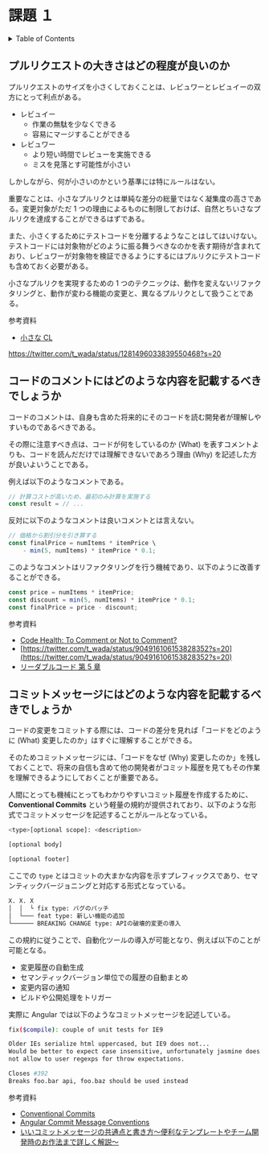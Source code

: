 # 課題 １

<!-- START doctoc generated TOC please keep comment here to allow auto update -->
<!-- DON'T EDIT THIS SECTION, INSTEAD RE-RUN doctoc TO UPDATE -->
<details>
<summary>Table of Contents</summary>

- [プルリクエストの大きさはどの程度が良いのか](#%E3%83%97%E3%83%AB%E3%83%AA%E3%82%AF%E3%82%A8%E3%82%B9%E3%83%88%E3%81%AE%E5%A4%A7%E3%81%8D%E3%81%95%E3%81%AF%E3%81%A9%E3%81%AE%E7%A8%8B%E5%BA%A6%E3%81%8C%E8%89%AF%E3%81%84%E3%81%AE%E3%81%8B)
- [コードのコメントにはどのような内容を記載するべきでしょうか](#%E3%82%B3%E3%83%BC%E3%83%89%E3%81%AE%E3%82%B3%E3%83%A1%E3%83%B3%E3%83%88%E3%81%AB%E3%81%AF%E3%81%A9%E3%81%AE%E3%82%88%E3%81%86%E3%81%AA%E5%86%85%E5%AE%B9%E3%82%92%E8%A8%98%E8%BC%89%E3%81%99%E3%82%8B%E3%81%B9%E3%81%8D%E3%81%A7%E3%81%97%E3%82%87%E3%81%86%E3%81%8B)
- [コミットメッセージにはどのような内容を記載するべきでしょうか](#%E3%82%B3%E3%83%9F%E3%83%83%E3%83%88%E3%83%A1%E3%83%83%E3%82%BB%E3%83%BC%E3%82%B8%E3%81%AB%E3%81%AF%E3%81%A9%E3%81%AE%E3%82%88%E3%81%86%E3%81%AA%E5%86%85%E5%AE%B9%E3%82%92%E8%A8%98%E8%BC%89%E3%81%99%E3%82%8B%E3%81%B9%E3%81%8D%E3%81%A7%E3%81%97%E3%82%87%E3%81%86%E3%81%8B)

</details>
<!-- END doctoc generated TOC please keep comment here to allow auto update -->

## プルリクエストの大きさはどの程度が良いのか

プルリクエストのサイズを小さくしておくことは、レビュワーとレビュイーの双方にとって利点がある。

- レビュイー
  - 作業の無駄を少なくできる
  - 容易にマージすることができる
- レビュワー
  - より短い時間でレビューを実施できる
  - ミスを見落とす可能性が小さい

しかしながら、何が小さいのかという基準には特にルールはない。

重要なことは、小さなプルリクとは単純な差分の総量ではなく凝集度の高さである。変更対象がただ 1 つの理由によるものに制限しておけば、自然とちいさなプルリクを達成することができるはずである。

また、小さくするためにテストコードを分離するようなことはしてはいけない。テストコードには対象物がどのように振る舞うべきなのかを表す期待が含まれており、レビュワーが対象物を検証できるようにするにはプルリクにテストコードも含めておく必要がある。

小さなプルリクを実現するための 1 つのテクニックは、動作を変えないリファクタリングと、動作が変わる機能の変更と、異なるプルリクとして扱うことである。

参考資料

- [小さな CL](https://shuuji3.xyz/eng-practices/review/developer/small-cls.html)

https://twitter.com/t_wada/status/1281496033839550468?s=20

## コードのコメントにはどのような内容を記載するべきでしょうか

コードのコメントは、自身も含めた将来的にそのコードを読む開発者が理解しやすいものであるべきである。

その際に注意すべき点は、コードが何をしているのか (What) を表すコメントよりも、コードを読んだだけでは理解できないであろう理由 (Why) を記述した方が良いよいうことである。

例えば以下のようなコメントである。

```js
// 計算コストが高いため、最初のみ計算を実施する
const result = // ...
```

反対に以下のようなコメントは良いコメントとは言えない。

```js
// 価格から割引分を引き算する
const finalPrice = numItems * itemPrice \
    - min(5, numItems) * itemPrice * 0.1;
```

このようなコメントはリファクタリングを行う機械であり、以下のように改善することができる。

```js
const price = numItems * itemPrice;
const discount = min(5, numItems) * itemPrice * 0.1;
const finalPrice = price - discount;
```

参考資料

- [Code Health: To Comment or Not to Comment?](https://testing.googleblog.com/2017/07/code-health-to-comment-or-not-to-comment.html)
- [https://twitter.com/t_wada/status/904916106153828352?s=20](https://twitter.com/t_wada/status/904916106153828352?s=20)
- [リーダブルコード 第 5 章](https://www.amazon.co.jp/dp/4873115655/)

## コミットメッセージにはどのような内容を記載するべきでしょうか

コードの変更をコミットする際には、コードの差分を見れば「コードをどのように (What) 変更したのか」はすぐに理解することができる。

そのためコミットメッセージには、「コードをなぜ (Why) 変更したのか」を残しておくことで、将来の自信も含めて他の開発者がコミット履歴を見てもその作業を理解できるようにしておくことが重要である。

人間にとっても機械にとってもわかりやすいコミット履歴を作成するために、**Conventional Commits** という軽量の規約が提供されており、以下のような形式でコミットメッセージを記述することがルールとなっている。

```bash
<type>[optional scope]: <description>

[optional body]

[optional footer]
```

ここでの `type` とはコミットの大まかな内容を示すプレフィックスであり、セマンティックバージョニングと対応する形式となっている。

```bash
X. X. X
│  │  └ fix type: バグのパッチ
│  └─── feat type: 新しい機能の追加
└────── BREAKING CHANGE type: APIの破壊的変更の導入
```

この規約に従うことで、自動化ツールの導入が可能となり、例えば以下のことが可能となる。

- 変更履歴の自動生成
- セマンティックバージョン単位での履歴の自動まとめ
- 変更内容の通知
- ビルドや公開処理をトリガー

実際に Angular では以下のようなコミットメッセージを記述している。

```bash
fix($compile): couple of unit tests for IE9

Older IEs serialize html uppercased, but IE9 does not...
Would be better to expect case insensitive, unfortunately jasmine does
not allow to user regexps for throw expectations.

Closes #392
Breaks foo.bar api, foo.baz should be used instead
```

参考資料

- [Conventional Commits](https://www.conventionalcommits.org/ja/v1.0.0/)
- [Angular Commit Message Conventions](https://gist.github.com/stephenparish/9941e89d80e2bc58a153)
- [いいコミットメッセージの共通点と書き方〜便利なテンプレートやチーム開発時のお作法まで詳しく解説〜 ](https://www.praha-inc.com/lab/posts/commit-message)
